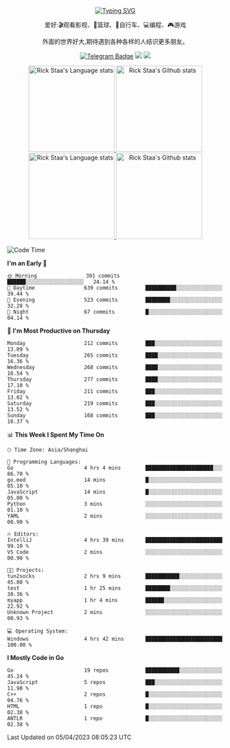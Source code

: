 <div align="center"> 

[![Typing SVG](https://readme-typing-svg.herokuapp.com?size=25&duration=2500&color=eeeeee&vCenter=true&width=200&height=40&lines=Hi+there+%F0%9F%91%8B%F0%9F%8F%BB;I'm+DanBai)](https://git.io/typing-svg)

爱好:🎬观看影视、🏀篮球、🚴自行车、💻编程、🎮游戏

外面的世界好大,期待遇到各种各样的人结识更多朋友。

[![Telegram Badge](https://img.shields.io/badge/-Telegram-blue?style=flat&logo=Telegram&logoColor=white)](https://t.me/danbai9420) 
[![](https://img.shields.io/badge/-Blog-brightgreen?style=flat&logo=Blogger&logoColor=white)](https://p00q.cn)
[![](https://img.shields.io/badge/-Email-red?style=flat&logo=Mail.Ru&logoColor=white)](mailto:danbai@88.com)
</div>

<!-- Light Mode -->
<div align="center"> 
<a href="https://github.com/anuraghazra/github-readme-stats#gh-light-mode-only">
<img height=200 src="https://github-readme-stats-git-master-rstaa-rickstaa.vercel.app/api/top-langs/?username=danbai225&layout=compact&langs_count=10&hide_border=1&role=OWNER,COLLABORATOR#gh-light-mode-only" alt="Rick Staa's Language stats" />
</a>
<a href="https://github.com/anuraghazra/github-readme-stats#gh-light-mode-only">
<img height=200 src="https://github-readme-stats-git-master-rstaa-rickstaa.vercel.app/api?username=danbai225&show_icons=true&count_private=true&line_height=28&hide_border=1&include_all_commits=true&card_width=450&role=OWNER,COLLABORATOR&exclude_repo=github-readme-stats#gh-light-mode-only" alt="Rick Staa's Github stats" />
</a>
</div>

<!-- Dark Mode -->
<div align="center"> 
<a href="https://github.com/anuraghazra/github-readme-stats#gh-dark-mode-only">
<img height=200 src="https://github-readme-stats-git-master-rstaa-rickstaa.vercel.app/api/top-langs/?username=danbai225&layout=compact&langs_count=10&hide_border=1&role=OWNER,COLLABORATOR&theme=github_dark#gh-dark-mode-only" alt="Rick Staa's Language stats" />
</a>
<a href="https://github.com/anuraghazra/github-readme-stats#gh-dark-mode-only">
<img height=200 src="https://github-readme-stats-git-master-rstaa-rickstaa.vercel.app/api?username=danbai225&show_icons=true&count_private=true&line_height=28&hide_border=1&include_all_commits=true&card_width=450&role=OWNER,COLLABORATOR&exclude_repo=github-readme-stats&theme=github_dark#gh-dark-mode-only" alt="Rick Staa's Github stats" />
</a>
</div>

<!--START_SECTION:waka-->
![Code Time](http://img.shields.io/badge/Code%20Time-157%20hrs%2051%20mins-blue)

**I'm an Early 🐤** 

```text
🌞 Morning                391 commits         ██████░░░░░░░░░░░░░░░░░░░   24.14 % 
🌆 Daytime                639 commits         ██████████░░░░░░░░░░░░░░░   39.44 % 
🌃 Evening                523 commits         ████████░░░░░░░░░░░░░░░░░   32.28 % 
🌙 Night                  67 commits          █░░░░░░░░░░░░░░░░░░░░░░░░   04.14 % 
```
📅 **I'm Most Productive on Thursday** 

```text
Monday                   212 commits         ███░░░░░░░░░░░░░░░░░░░░░░   13.09 % 
Tuesday                  265 commits         ████░░░░░░░░░░░░░░░░░░░░░   16.36 % 
Wednesday                268 commits         ████░░░░░░░░░░░░░░░░░░░░░   16.54 % 
Thursday                 277 commits         ████░░░░░░░░░░░░░░░░░░░░░   17.10 % 
Friday                   211 commits         ███░░░░░░░░░░░░░░░░░░░░░░   13.02 % 
Saturday                 219 commits         ███░░░░░░░░░░░░░░░░░░░░░░   13.52 % 
Sunday                   168 commits         ███░░░░░░░░░░░░░░░░░░░░░░   10.37 % 
```


📊 **This Week I Spent My Time On** 

```text
🕑︎ Time Zone: Asia/Shanghai

💬 Programming Languages: 
Go                       4 hrs 4 mins        ██████████████████████░░░   86.70 % 
go.mod                   14 mins             █░░░░░░░░░░░░░░░░░░░░░░░░   05.10 % 
JavaScript               14 mins             █░░░░░░░░░░░░░░░░░░░░░░░░   05.00 % 
Python                   3 mins              ░░░░░░░░░░░░░░░░░░░░░░░░░   01.10 % 
YAML                     2 mins              ░░░░░░░░░░░░░░░░░░░░░░░░░   00.90 % 

🔥 Editors: 
IntelliJ                 4 hrs 39 mins       █████████████████████████   99.10 % 
VS Code                  2 mins              ░░░░░░░░░░░░░░░░░░░░░░░░░   00.90 % 

🐱‍💻 Projects: 
tun2socks                2 hrs 9 mins        ███████████░░░░░░░░░░░░░░   45.80 % 
test                     1 hr 25 mins        ████████░░░░░░░░░░░░░░░░░   30.36 % 
myapp                    1 hr 4 mins         ██████░░░░░░░░░░░░░░░░░░░   22.92 % 
Unknown Project          2 mins              ░░░░░░░░░░░░░░░░░░░░░░░░░   00.93 % 

💻 Operating System: 
Windows                  4 hrs 42 mins       █████████████████████████   100.00 % 
```

**I Mostly Code in Go** 

```text
Go                       19 repos            ███████████░░░░░░░░░░░░░░   45.24 % 
JavaScript               5 repos             ███░░░░░░░░░░░░░░░░░░░░░░   11.90 % 
C++                      2 repos             █░░░░░░░░░░░░░░░░░░░░░░░░   04.76 % 
HTML                     1 repo              █░░░░░░░░░░░░░░░░░░░░░░░░   02.38 % 
ANTLR                    1 repo              █░░░░░░░░░░░░░░░░░░░░░░░░   02.38 % 
```




 Last Updated on 05/04/2023 08:05:23 UTC
<!--END_SECTION:waka-->
